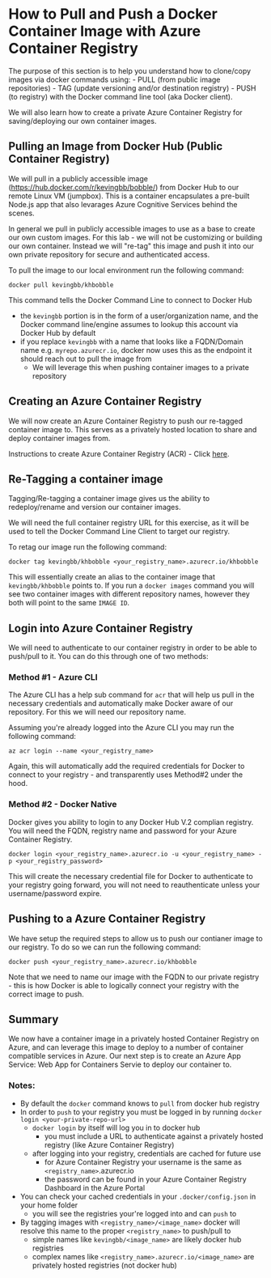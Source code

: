 # How to Pull and Push a Docker Container Image with Azure Container Registry

The purpose of this section is to help you understand how to clone/copy images via docker commands using:
    - PULL (from public image repositories)
    - TAG (update versioning and/or destination registry)
    - PUSH (to registry) with the Docker command line tool (aka Docker client).

We will also learn how to create a private Azure Container Registry for saving/deploying our own container images.

## Pulling an Image from Docker Hub (Public Container Registry)

We will pull in a publicly accessible image (https://hub.docker.com/r/kevingbb/bobble/) from Docker Hub to our remote Linux VM (jumpbox).  This is a container encapsulates a pre-built Node.js app that also levarages Azure Cognitive Services behind the scenes.

In general we pull in publicly accessible images to use as a base to create our own custom images.  For this lab - we will not be customizing or building our own container.  Instead we will "re-tag" this image and push it into our own private repository for secure and authenticated access.

To pull the image to our local environment run the following command:

```
docker pull kevingbb/khbobble
```

This command tells the Docker Command Line to connect to Docker Hub
- the ```kevingbb``` portion is in the form of a user/organization name, and the Docker command line/engine assumes to lookup this account via Docker Hub by default
- if you replace ```kevingbb``` with a name that looks like a FQDN/Domain name e.g. ```myrepo.azurecr.io```, docker now uses this as the endpoint it should reach out to pull the image from
    - We will leverage this when pushing container images to a private repository

## Creating an Azure Container Registry

We will now create an Azure Container Registry to push our re-tagged container image to.  This serves as a privately hosted location to share and deploy container images from.

Instructions to create Azure Container Registry (ACR) - Click [here](https://docs.microsoft.com/en-us/azure/container-registry/container-registry-get-started-portal).

## Re-Tagging a container image

Tagging/Re-tagging a container image gives us the ability to redeploy/rename and version our container images.

We will need the full container registry URL for this exercise, as it will be used to tell the Docker Command Line Client to target our registry.

To retag our image run the following command:
```
docker tag kevingbb/khbobble <your_registry_name>.azurecr.io/khbobble
```

This will essentially create an alias to the container image that ```kevingbb/khbobble``` points to.  If you run a ```docker images``` command you will see two container images with different repository names, however they both will point to the same ```IMAGE ID```.

## Login into Azure Container Registry

We will need to authenticate to our container registry in order to be able to push/pull to it.  You can do this through one of two methods:

### Method #1 - Azure CLI

The Azure CLI has a help sub command for ```acr``` that will help us pull in the necessary credentials and automatically make Docker aware of our repository.  For this we will need our repository name.

Assuming you're already logged into the Azure CLI you may run the following command: 

```
az acr login --name <your_registry_name>
```

Again, this will automatically add the required credentials for Docker to connect to your registry - and transparently uses Method#2 under the hood.

### Method #2 - Docker Native

Docker gives you ability to login to any Docker Hub V.2 complian registry.  You will need the FQDN, registry name and password for your Azure Container Registry.

```
docker login <your_registry_name>.azurecr.io -u <your_registry_name> -p <your_registry_password>
```

This will create the necessary credential file for Docker to authenticate to your registry going forward, you will not need to reauthenticate unless your username/password expire.

## Pushing to a Azure Container Registry

We have setup the required steps to allow us to push our contianer image to our registry.  To do so we can run the following command:

```
docker push <your_registry_name>.azurecr.io/khbobble
```

Note that we need to name our image with the FQDN to our private registry - this is how Docker is able to logically connect your registry with the correct image to push.

## Summary

We now have a container image in a privately hosted Container Registry on Azure, and can leverage this image to deploy to a number of container compatible services in Azure.  Our next step is to create an Azure App Service: Web App for Containers Servie to deploy our container to.

### Notes:

- By default the ```docker``` command knows to ```pull``` from docker hub registry
- In order to ```push``` to your registry you must be logged in by running ```docker login <your-private-repo-url>```
    - ```docker login``` by itself will log you in to docker hub
        - you must include a URL to authenticate against a privately hosted registry (like Azure Container Registry)
    - after logging into your registry, credentials are cached for future use
        - for Azure Container Registry your username is the same as ```<registry_name>```.azurecr.io
        - the password can be found in your Azure Container Registry Dashboard in the Azure Portal
- You can check your cached credentials in your ```.docker/config.json``` in your home folder
    - you will see the registries your're logged into and can ```push``` to
- By tagging images with ```<registry_name>/<image_name>``` docker will resolve this name to the proper ```<registry_name>``` to push/pull to
    - simple names like ```kevingbb/<image_name>``` are likely docker hub registries
    - complex names like ```<registry_name>.azurecr.io/<image_name>``` are privately hosted registries (not docker hub)